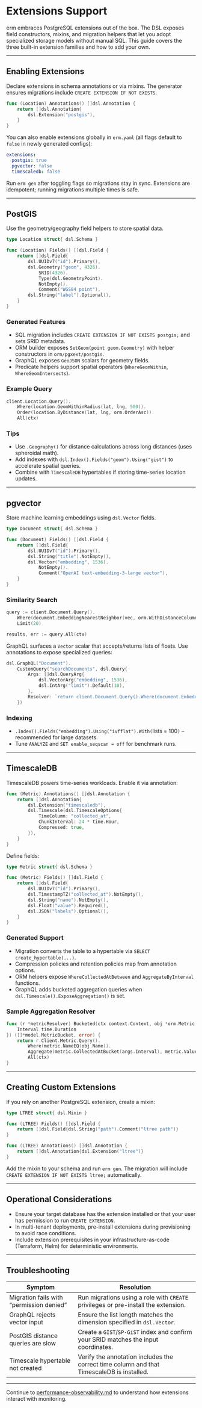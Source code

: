 # Extensions Support

erm embraces PostgreSQL extensions out of the box. The DSL exposes field constructors, mixins, and migration helpers that let
you adopt specialized storage models without manual SQL. This guide covers the three built-in extension families and how to add
your own.

---

## Enabling Extensions

Declare extensions in schema annotations or via mixins. The generator ensures migrations include `CREATE EXTENSION IF NOT EXISTS`.

```go
func (Location) Annotations() []dsl.Annotation {
    return []dsl.Annotation{
        dsl.Extension("postgis"),
    }
}
```

You can also enable extensions globally in `erm.yaml` (all flags default to `false` in newly generated configs):

```yaml
extensions:
  postgis: true
  pgvector: false
  timescaledb: false
```

Run `erm gen` after toggling flags so migrations stay in sync. Extensions are idempotent; running migrations multiple times is safe.

---

## PostGIS

Use the geometry/geography field helpers to store spatial data.

```go
type Location struct{ dsl.Schema }

func (Location) Fields() []dsl.Field {
    return []dsl.Field{
        dsl.UUIDv7("id").Primary(),
        dsl.Geometry("geom", 4326).
            SRID(4326).
            Type(dsl.GeometryPoint).
            NotEmpty().
            Comment("WGS84 point"),
        dsl.String("label").Optional(),
    }
}
```

### Generated Features

- SQL migration includes `CREATE EXTENSION IF NOT EXISTS postgis;` and sets SRID metadata.
- ORM builder exposes `SetGeom(point geom.Geometry)` with helper constructors in `orm/pgxext/postgis`.
- GraphQL exposes `GeoJSON` scalars for geometry fields.
- Predicate helpers support spatial operators (`WhereGeomWithin`, `WhereGeomIntersects`).

### Example Query

```go
client.Location.Query().
    Where(location.GeomWithinRadius(lat, lng, 500)).
    Order(location.ByDistance(lat, lng, orm.OrderAsc)).
    All(ctx)
```

### Tips

- Use `.Geography()` for distance calculations across long distances (uses spheroidal math).
- Add indexes with `dsl.Index().Fields("geom").Using("gist")` to accelerate spatial queries.
- Combine with `TimescaleDB` hypertables if storing time-series location updates.

---

## pgvector

Store machine learning embeddings using `dsl.Vector` fields.

```go
type Document struct{ dsl.Schema }

func (Document) Fields() []dsl.Field {
    return []dsl.Field{
        dsl.UUIDv7("id").Primary(),
        dsl.String("title").NotEmpty(),
        dsl.Vector("embedding", 1536).
            NotEmpty().
            Comment("OpenAI text-embedding-3-large vector"),
    }
}
```

### Similarity Search

```go
query := client.Document.Query().
    Where(document.EmbeddingNearestNeighbor(vec, orm.WithDistanceColumn("similarity"))).
    Limit(20)

results, err := query.All(ctx)
```

GraphQL surfaces a `Vector` scalar that accepts/returns lists of floats. Use annotations to expose specialized queries:

```go
dsl.GraphQL("Document").
    CustomQuery("searchDocuments", dsl.Query{
        Args: []dsl.QueryArg{
            dsl.VectorArg("embedding", 1536),
            dsl.IntArg("limit").Default(10),
        },
        Resolver: `return client.Document.Query().Where(document.EmbeddingNearestNeighbor(args.Embedding, orm.WithDistanceColumn("similarity"))).Limit(args.Limit).All(ctx)`,
    })
```

### Indexing

- `.Index().Fields("embedding").Using("ivfflat").With(`lists = 100`)` – recommended for large datasets.
- Tune `ANALYZE` and `SET enable_seqscan = off` for benchmark runs.

---

## TimescaleDB

TimescaleDB powers time-series workloads. Enable it via annotation:

```go
func (Metric) Annotations() []dsl.Annotation {
    return []dsl.Annotation{
        dsl.Extension("timescaledb"),
        dsl.Timescale(dsl.TimescaleOptions{
            TimeColumn: "collected_at",
            ChunkInterval: 24 * time.Hour,
            Compressed: true,
        }),
    }
}
```

Define fields:

```go
type Metric struct{ dsl.Schema }

func (Metric) Fields() []dsl.Field {
    return []dsl.Field{
        dsl.UUIDv7("id").Primary(),
        dsl.TimestampTZ("collected_at").NotEmpty(),
        dsl.String("name").NotEmpty(),
        dsl.Float("value").Required(),
        dsl.JSON("labels").Optional(),
    }
}
```

### Generated Support

- Migration converts the table to a hypertable via `SELECT create_hypertable(...)`.
- Compression policies and retention policies map from annotation options.
- ORM helpers expose `WhereCollectedAtBetween` and `AggregateByInterval` functions.
- GraphQL adds bucketed aggregation queries when `dsl.Timescale().ExposeAggregation()` is set.

### Sample Aggregation Resolver

```go
func (r *metricResolver) Bucketed(ctx context.Context, obj *orm.Metric, args struct {
    Interval time.Duration
}) ([]*model.MetricBucket, error) {
    return r.Client.Metric.Query().
        Where(metric.NameEQ(obj.Name)).
        Aggregate(metric.CollectedAtBucket(args.Interval), metric.ValueAvg()).
        All(ctx)
}
```

---

## Creating Custom Extensions

If you rely on another PostgreSQL extension, create a mixin:

```go
type LTREE struct{ dsl.Mixin }

func (LTREE) Fields() []dsl.Field {
    return []dsl.Field{dsl.String("path").Comment("ltree path")}
}

func (LTREE) Annotations() []dsl.Annotation {
    return []dsl.Annotation{dsl.Extension("ltree")}
}
```

Add the mixin to your schema and run `erm gen`. The migration will include `CREATE EXTENSION IF NOT EXISTS ltree;` automatically.

---

## Operational Considerations

- Ensure your target database has the extension installed or that your user has permission to run `CREATE EXTENSION`.
- In multi-tenant deployments, pre-install extensions during provisioning to avoid race conditions.
- Include extension prerequisites in your infrastructure-as-code (Terraform, Helm) for deterministic environments.

---

## Troubleshooting

| Symptom | Resolution |
|---------|------------|
| Migration fails with “permission denied” | Run migrations using a role with `CREATE` privileges or pre-install the extension. |
| GraphQL rejects vector input | Ensure the list length matches the dimension specified in `dsl.Vector`. |
| PostGIS distance queries are slow | Create a `GIST`/`SP-GiST` index and confirm your SRID matches the input coordinates. |
| Timescale hypertable not created | Verify the annotation includes the correct time column and that TimescaleDB is installed. |

---

Continue to [performance-observability.md](./performance-observability.md) to understand how extensions interact with monitoring.
